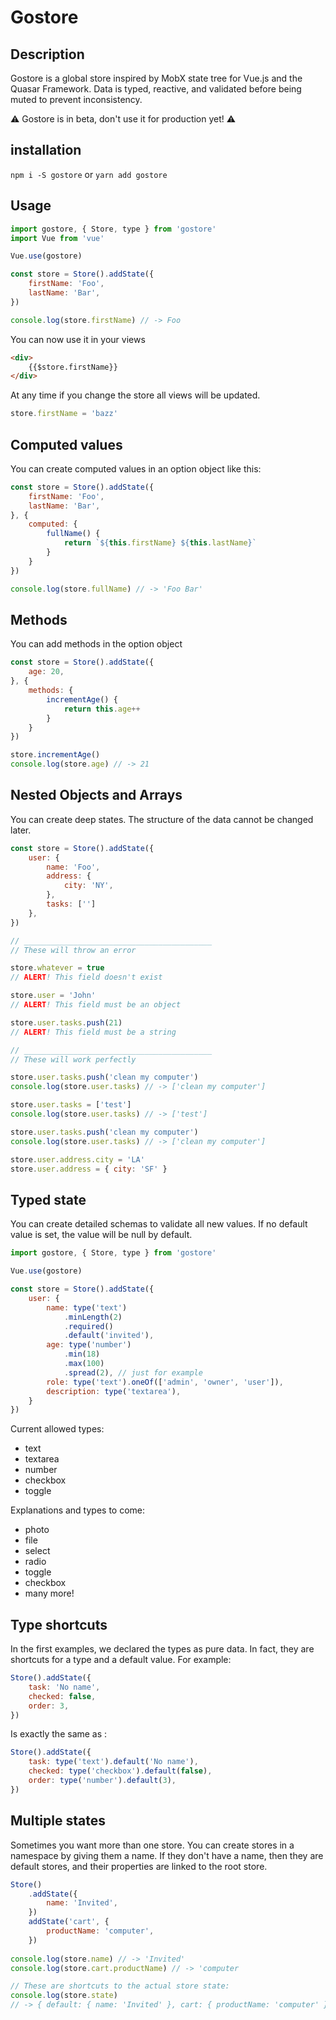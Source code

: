 # Gostore

## Description

Gostore is a global store inspired by MobX state tree for Vue.js and the Quasar Framework.
Data is typed, reactive, and validated before being muted to prevent inconsistency.

⚠️ Gostore is in beta, don't use it for production yet! ⚠️

## installation

`npm i -S gostore` or `yarn add gostore`

## Usage

```js
import gostore, { Store, type } from 'gostore'
import Vue from 'vue'

Vue.use(gostore)

const store = Store().addState({
	firstName: 'Foo',
	lastName: 'Bar',
})

console.log(store.firstName) // -> Foo
```

You can now use it in your views

```html
<div>
	{{$store.firstName}}
</div>
```

At any time if you change the store all views will be updated.

```js
store.firstName = 'bazz'
```

## Computed values

You can create computed values in an option object like this:

```js
const store = Store().addState({
	firstName: 'Foo',
	lastName: 'Bar',
}, {
	computed: {
		fullName() {
			return `${this.firstName} ${this.lastName}`
		}
	}
})

console.log(store.fullName) // -> 'Foo Bar'
```

## Methods
You can add methods in the option object

```js
const store = Store().addState({
	age: 20,
}, {
	methods: {
		incrementAge() {
			return this.age++
		}
	}
})

store.incrementAge()
console.log(store.age) // -> 21
```

## Nested Objects and Arrays
You can create deep states. The structure of the data cannot be changed later.

```js
const store = Store().addState({
	user: {
		name: 'Foo',
		address: {
			city: 'NY',
		},
		tasks: ['']
	},
})

// __________________________________________
// These will throw an error

store.whatever = true
// ALERT! This field doesn't exist

store.user = 'John'
// ALERT! This field must be an object

store.user.tasks.push(21)
// ALERT! This field must be a string

// __________________________________________
// These will work perfectly

store.user.tasks.push('clean my computer')
console.log(store.user.tasks) // -> ['clean my computer']

store.user.tasks = ['test']
console.log(store.user.tasks) // -> ['test']

store.user.tasks.push('clean my computer')
console.log(store.user.tasks) // -> ['clean my computer']

store.user.address.city = 'LA'
store.user.address = { city: 'SF' }
```

## Typed state
You can create detailed schemas to validate all new values. If no default value is set, the value will be null by default.

```js
import gostore, { Store, type } from 'gostore'

Vue.use(gostore)

const store = Store().addState({
	user: {
		name: type('text')
			.minLength(2)
			.required()
			.default('invited'),
		age: type('number')
			.min(18)
			.max(100)
			.spread(2), // just for example
		role: type('text').oneOf(['admin', 'owner', 'user']),
		description: type('textarea'),
	}
})
```

Current allowed types:
* text
* textarea
* number
* checkbox
* toggle

Explanations and types to come:
* photo
* file
* select
* radio
* toggle
* checkbox
* many more!

## Type shortcuts
In the first examples, we declared the types as pure data. In fact, they are shortcuts for a type and a default value. For example:

```js
Store().addState({
	task: 'No name',
	checked: false,
	order: 3,
})
```
Is exactly the same as :

```js
Store().addState({
	task: type('text').default('No name'),
	checked: type('checkbox').default(false),
	order: type('number').default(3),
})
```

## Multiple states
Sometimes you want more than one store. You can create stores in a namespace by giving them a name. If they don't have a name, then they are default stores, and their properties are linked to the root store.

```js
Store()
	.addState({
		name: 'Invited',
	})
	addState('cart', {
		productName: 'computer',
	})
	
console.log(store.name) // -> 'Invited'
console.log(store.cart.productName) // -> 'computer

// These are shortcuts to the actual store state:
console.log(store.state)
// -> { default: { name: 'Invited' }, cart: { productName: 'computer' } }
```
